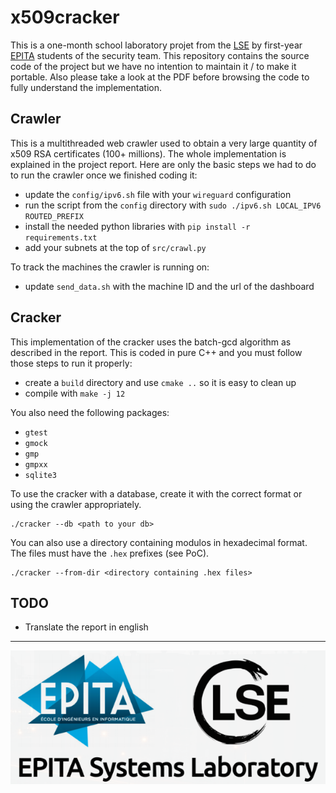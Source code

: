 # x509cracker

This is a one-month school laboratory projet from the [LSE](http://lse.epita.fr)
by first-year [EPITA](https://www.epita.fr) students of the security team. This
repository contains the source code of the project but we have no intention to
maintain it / to make it portable. Also please take a look at the PDF before
browsing the code to fully understand the implementation.

## Crawler

This is a multithreaded web crawler used to obtain a very large quantity of
x509 RSA certificates (100+ millions). The whole implementation is explained in
the project report. Here are only the basic steps we had to do to run the
crawler once we finished coding it:

- update the `config/ipv6.sh` file with your `wireguard` configuration
- run the script from the `config` directory with `sudo ./ipv6.sh LOCAL_IPV6 ROUTED_PREFIX`
- install the needed python libraries with `pip install -r requirements.txt`
- add your subnets at the top of `src/crawl.py`

To track the machines the crawler is running on:

- update `send_data.sh` with the machine ID and the url of the dashboard

## Cracker

This implementation of the cracker uses the batch-gcd algorithm as described in
the report. This is coded in pure C++ and you must follow those steps to run it
properly:

- create a `build` directory and use `cmake ..` so it is easy to clean up
- compile with `make -j 12`

You also need the following packages:
- `gtest`
- `gmock`
- `gmp`
- `gmpxx`
- `sqlite3`

To use the cracker with a database, create it with the correct format or using
the crawler appropriately.

```
./cracker --db <path to your db>
```

You can also use a directory containing modulos in hexadecimal format. The files
must have the `.hex` prefixes (see PoC).

```
./cracker --from-dir <directory containing .hex files>
```

## TODO

- Translate the report in english

---

![lse](lse.png)
